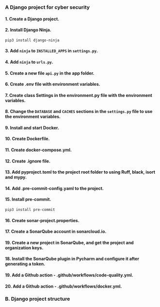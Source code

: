 ### A Django project for cyber security

#### 1. Create a Django project.

#### 2. Install Django Ninja.

```
pip3 install django-ninja
```

#### 3. Add `ninja` to `INSTALLED_APPS` in `settings.py`.

#### 4. Add `ninja` to `urls.py`.

#### 5. Create a new file `api.py` in the app folder.

#### 6. Create .env file with environment variables.

#### 7. Create class Settings in the environment.py file with the environment variables.

#### 8. Change the `DATABASE` and `CACHES` sections in the `settings.py` file to use the environment variables.

#### 9. Install and start Docker.

#### 10. Create Dockerfile.

#### 11. Create docker-compose.yml.

#### 12. Create .ignore file.

#### 13. Add pyproject.toml to the project root folder to using Ruff, black, isort and mypy.

#### 14. Add .pre-commit-config.yaml to the project.

#### 15. Install pre-commit.

```
pip3 install pre-commit
```
#### 16. Create sonar-project.properties.

#### 17. Create a SonarQube account in sonarcloud.io.

#### 19. Create a new project in SonarQube, and get the project and organization keys.

#### 18. Install the SonarQube plugin in Pycharm and configure it after generating a token.

#### 19. Add a Github action - .github/workflows/code-quality.yml.

#### 20. Add a Github action - .github/workflows/docker.yml.
### B. Django project structure

```




